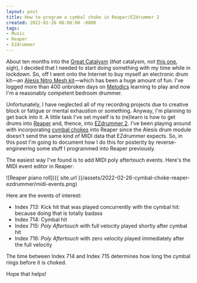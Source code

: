 ```yaml
---
layout: post
title: How to program a cymbal choke in Reaper/EZdrummer 2
created: 2022-02-26 08:08:00 -0800
tags:
- Music
- Reaper
- EZdrummer
---
```

About ten months into the [Great Catalysm][covid-19] (_that_ catalysm, not [this one][russian-invasion], sigh), I decided that I needed to start doing something with my time while in lockdown. So, off I went onto the Internet to buy myself an electronic drum kit&mdash;an [Alesis Nitro Mesh kit][nitro-mesh]&mdash;which has been a huge amount of fun. I've logged more than 400 unbroken days on [Melodics][melodics] learning to play and now I'm a reasonably competent bedroom drummer.

Unfortunately, I have neglected all of my recording projects due to creative block or fatigue or mental exhaustion or something. Anyway, I'm planning to get back into it. A little task I've set myself is to (re)learn is how to get drums into [Reaper][reaper] and, thence, into [EZdrummer 2][ezdrummer]. I've been playing around with incorporating [cymbal chokes][cymbal-choke] into Reaper since the Alesis drum module doesn't send the same kind of MIDI data that EZdrummer expects. So, in this post I'm going to document how I do this for posterity by reverse-engineering some stuff I programmed into Reaper previously.

The easiest way I've found is to add MIDI poly aftertouch events. Here's the MIDI event editor in Reaper:

![Reaper piano roll]({{ site.url }}/assets/2022-02-26-cymbal-choke-reaper-ezdrummer/midi-events.png)

Here are the events of interest:

* Index 713: Kick hit that was played concurrently with the cymbal hit: because doing that is totally badass
* Index 714: Cymbal hit
* Index 715: _Poly Aftertouch_ with full velocity played shortly after cymbal hit
* Index 716: _Poly Aftertouch_ with zero velocity played immediately after the full velocity

The time between Index 714 and Index 715 determines how long the cymbal rings before it is choked.

Hope that helps!

[covid-19]: https://en.wikipedia.org/wiki/COVID-19
[cymbal-choke]: https://en.wikipedia.org/wiki/Cymbal_choke
[ezdrummer]: https://www.toontrack.com/product/ezdrummer-2/
[general-midi]: https://en.wikipedia.org/wiki/General_MIDI
[melodics]: https://melodics.com/
[nitro-mesh]: https://www.alesis.com/products/view2/nitro-mesh-kit
[reaper]: https://www.reaper.fm/
[russian-invasion]: https://en.wikipedia.org/wiki/2022_Russian_invasion_of_Ukraine
